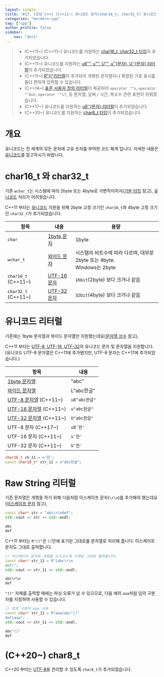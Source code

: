 ```yaml
---
layout: single
title: "#17. [모던 C++] (C++11~) 유니코드 문자(char16_t, char32_t) 유니코드 리터럴(u8/u/U), R 리터럴, (C++20~) char8_t"
categories: "mordern-cpp"
tag: ["cpp"]
author_profile: false
sidebar: 
    nav: "docs"
---
```

> * (C++11~) (C++11~) 유니코드를 지원하는 [char16_t, char32_t 타입](https://tango1202.github.io/mordern-cpp/mordern-cpp-string/#char16_t-%EC%99%80-char32_t)이 추가되었습니다.
> * (C++11~) 유니코드를 지원하는 [u8"", u"", U"", u''(문자), U''(문자) 리터럴](https://tango1202.github.io/mordern-cpp/mordern-cpp-string/#%EC%9C%A0%EB%8B%88%EC%BD%94%EB%93%9C-%EB%A6%AC%ED%84%B0%EB%9F%B4)이 추가되었습니다. 
> * (C++11~) [R"()"리터럴](https://tango1202.github.io/mordern-cpp/mordern-cpp-string/#raw-string-%EB%A6%AC%ED%84%B0%EB%9F%B4)이 추가되어 개행된 문자열이나 확장된 기호 표시를 좀더 편하게 입력할 수 있습니다.
> * (C++14~) [표준 사용자 정의 리터럴](https://tango1202.github.io/mordern-cpp-stl/mordern-cpp-stl-standard-user-literal/)이 제공되어 `operator ""s`, `operator ""min`, `operator ""if`, 등 문자열, 날짜 / 시간, 복소수 관련 표현이 쉬워졌습니다.
> * (C++17~) 유니코드를 지원하는 [u8''(문자) 리터럴](https://tango1202.github.io/mordern-cpp/mordern-cpp-string/#%EC%9C%A0%EB%8B%88%EC%BD%94%EB%93%9C-%EB%A6%AC%ED%84%B0%EB%9F%B4)이 추가되었습니다.
> * (C++20~) 유니코드를 지원하는 [char8_t 타입](https://tango1202.github.io/mordern-cpp/mordern-cpp-string/#c20-char8_t)이 추가되었습니다.

# 개요

유니코드는 전 세계의 모든 문자에 고유 숫자를 부여한 코드 체계 입니다. 자세한 내용은 [유니코드](https://tango1202.github.io/mordern-cpp-stl/mordern-cpp-stl-string/#%EC%BD%94%EB%93%9C-%EA%B4%80%EC%A0%90--%EC%9C%A0%EB%8B%88%EC%BD%94%EB%93%9C)를 참고하시기 바랍니다.

# char16_t 와 char32_t

기존 `wchar_t`는 시스템에 따라 2byte 또는 4byte로 가변적이어서([기본 타입](https://tango1202.github.io/classic-cpp-guide/classic-cpp-guide-type/) 참고), [유니코드](https://tango1202.github.io/mordern-cpp-stl/mordern-cpp-stl-string/#%EC%BD%94%EB%93%9C-%EA%B4%80%EC%A0%90--%EC%9C%A0%EB%8B%88%EC%BD%94%EB%93%9C) 처리가 어려웠습니다.

C++11 부터는 [유니코드](https://tango1202.github.io/mordern-cpp-stl/mordern-cpp-stl-string/#%EC%BD%94%EB%93%9C-%EA%B4%80%EC%A0%90--%EC%9C%A0%EB%8B%88%EC%BD%94%EB%93%9C) 지원을 위해 2byte 고정 크기인 `char16_t`와 4byte 고정 크기인 `char32_t`가 추가되었습니다.

|항목|내용|용량|
|--|--|--|
|`char`|[1byte 문자](https://tango1202.github.io/mordern-cpp-stl/mordern-cpp-stl-string/#%EC%A0%80%EC%9E%A5-%EB%B0%A9%EC%8B%9D-%EA%B4%80%EC%A0%90--%EB%B0%94%EC%9D%B4%ED%8A%B8-%EB%AC%B8%EC%9E%90%EC%97%B4-%EB%A9%80%ED%8B%B0-%EB%B0%94%EC%9D%B4%ED%8A%B8-%EB%AC%B8%EC%9E%90%EC%97%B4-%EC%99%80%EC%9D%B4%EB%93%9C-%EB%AC%B8%EC%9E%90%EC%97%B4)|1byte|
|`wchar_t`|[와이드 문자](https://tango1202.github.io/mordern-cpp-stl/mordern-cpp-stl-string/#%EC%A0%80%EC%9E%A5-%EB%B0%A9%EC%8B%9D-%EA%B4%80%EC%A0%90--%EB%B0%94%EC%9D%B4%ED%8A%B8-%EB%AC%B8%EC%9E%90%EC%97%B4-%EB%A9%80%ED%8B%B0-%EB%B0%94%EC%9D%B4%ED%8A%B8-%EB%AC%B8%EC%9E%90%EC%97%B4-%EC%99%80%EC%9D%B4%EB%93%9C-%EB%AC%B8%EC%9E%90%EC%97%B4)|시스템의 비트수에 따라 다르며, 대부분 2byte 또는 4byte.<br/>Windows는 2byte|
|`char16_t` (C++11~)|[UTF-16 문자](https://tango1202.github.io/mordern-cpp-stl/mordern-cpp-stl-string/#%EC%9C%A0%EB%8B%88%EC%BD%94%EB%93%9C-%EC%9D%B8%EC%BD%94%EB%94%A9)|`16bit`(2byte) 보다 크거나 같음|
|`char32_t` (C++11~)|[UTF-32 문자](https://tango1202.github.io/mordern-cpp-stl/mordern-cpp-stl-string/#%EC%9C%A0%EB%8B%88%EC%BD%94%EB%93%9C-%EC%9D%B8%EC%BD%94%EB%94%A9)|`32bit`(4byte) 보다 크거나 같음|

# 유니코드 리터럴

기존에는 1byte 문자열과 와이드 문자열만 지원했는데요([문자열 상수](https://tango1202.github.io/classic-cpp-guide/classic-cpp-guide-literals/#%EB%AC%B8%EC%9E%90%EC%97%B4-%EC%83%81%EC%88%98) 참고),

 C++11 부터는 [UTF-8, UTF-16, UTF-32](https://tango1202.github.io/mordern-cpp-stl/mordern-cpp-stl-string/#%EC%9C%A0%EB%8B%88%EC%BD%94%EB%93%9C-%EC%9D%B8%EC%BD%94%EB%94%A9)의 유니코드 문자 및 문자열을 지원합니다.(유니코드 UTF-8 문자열은 C++11에 추가됐지만, UTF-8 문자는 C++17에 추가되었습니다.) 

|항목|내용|
|--|--|
|[1byte 문자열](https://tango1202.github.io/mordern-cpp-stl/mordern-cpp-stl-string/#%EC%A0%80%EC%9E%A5-%EB%B0%A9%EC%8B%9D-%EA%B4%80%EC%A0%90--%EB%B0%94%EC%9D%B4%ED%8A%B8-%EB%AC%B8%EC%9E%90%EC%97%B4-%EB%A9%80%ED%8B%B0-%EB%B0%94%EC%9D%B4%ED%8A%B8-%EB%AC%B8%EC%9E%90%EC%97%B4-%EC%99%80%EC%9D%B4%EB%93%9C-%EB%AC%B8%EC%9E%90%EC%97%B4)|"abc"|
|[와이드 문자열](https://tango1202.github.io/mordern-cpp-stl/mordern-cpp-stl-string/#%EC%A0%80%EC%9E%A5-%EB%B0%A9%EC%8B%9D-%EA%B4%80%EC%A0%90--%EB%B0%94%EC%9D%B4%ED%8A%B8-%EB%AC%B8%EC%9E%90%EC%97%B4-%EB%A9%80%ED%8B%B0-%EB%B0%94%EC%9D%B4%ED%8A%B8-%EB%AC%B8%EC%9E%90%EC%97%B4-%EC%99%80%EC%9D%B4%EB%93%9C-%EB%AC%B8%EC%9E%90%EC%97%B4)|L"abc한글"|
|[UTF-8 문자열](https://tango1202.github.io/mordern-cpp-stl/mordern-cpp-stl-string/#%EC%9C%A0%EB%8B%88%EC%BD%94%EB%93%9C-%EC%9D%B8%EC%BD%94%EB%94%A9) (C++11~)|`u8"abc한글"`|
|[UTF-16 문자열](https://tango1202.github.io/mordern-cpp-stl/mordern-cpp-stl-string/#%EC%9C%A0%EB%8B%88%EC%BD%94%EB%93%9C-%EC%9D%B8%EC%BD%94%EB%94%A9) (C++11~)|`u"abc한글"`|
|[UTF-32 문자열](https://tango1202.github.io/mordern-cpp-stl/mordern-cpp-stl-string/#%EC%9C%A0%EB%8B%88%EC%BD%94%EB%93%9C-%EC%9D%B8%EC%BD%94%EB%94%A9) (C++11~)|`U"abc한글"`|
|UTF-8 문자 (C++17~)|`u8'한'`|
|UTF-16 문자 (C++11~)|`u'한'`|
|UTF-32 문자 (C++11~)|`U'한'`|

```cpp
char16_t ch_11 = u'한';
const char16_t* str_11 = u"abc한글";
```

# Raw String 리터럴

기존 문자열은 개행을 하기 위해 다음처럼 이스케이프 문자(`\r\n`)를 추가해야 했는데요([이스케이프 문자](https://tango1202.github.io/classic-cpp-guide/classic-cpp-guide-literals/#%EC%9D%B4%EC%8A%A4%EC%BC%80%EC%9D%B4%ED%94%84-%EB%AC%B8%EC%9E%90) 참고),

```cpp
const char* str = "abc\r\ndef";
std::cout << str << std::endl;
```

```cpp
abc
def
```

C++11 부터는 `R"()"`은 `()`안에 표기된 그대로를 문자열로 처리해 줍니다. 이스케이프 문자도 그대로 출력합니다.

```cpp
// 이스케이프 문자와 개행을 소스코드에 기재된 그대로 출력합니다.
const char* str_11 = R"(abc\r\n
def)";     
std::cout << str_11 << std::endl;
```

```cpp
abc\r\n
def
```

`"()"` 자체를 출력할 때에는 파싱 오류가 날 수 있으므로, 다음 예의 `aaa`처럼 임의 구분자를 지정하여 사용할 수 있습니다.

```cpp
// 임의 구분자 aaa 사용
const char* str_11 = R"aaa(abc"()"
def)aaa";     
std::cout << str_11 << std::endl;
```

```cpp
abc"()"
def
```

# (C++20~) char8_t

C++20 부터는 [UTF-8](https://tango1202.github.io/mordern-cpp-stl/mordern-cpp-stl-string/#%EC%9C%A0%EB%8B%88%EC%BD%94%EB%93%9C-%EC%9D%B8%EC%BD%94%EB%94%A9)을 관리할 수 있도록 `char8_t`가 추가되었습니다.